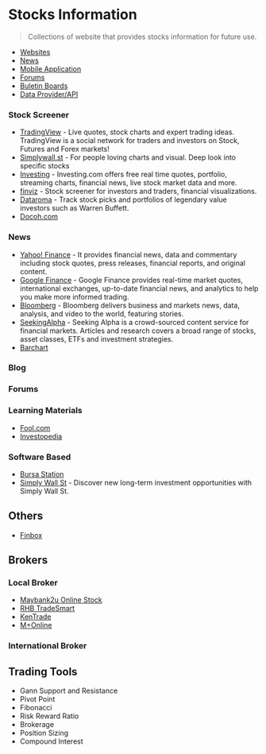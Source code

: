 # Stocks Information
 > Collections of website that provides stocks information for future use.

* [Websites](#websites)
* [News](#news)
* [Mobile Application](#application)
* [Forums](#forums)
* [Buletin Boards](#buletin)
* [Data Provider/API](#data)

### Stock Screener
* [TradingView](https://www.tradingview.com/) - Live quotes, stock charts and expert trading ideas. TradingView is a social network for traders and investors on Stock, Futures and Forex markets!
* [Simplywall.st](https://simplywall.st/about) - For people loving charts and visual. Deep look into specific stocks
* [Investing](https://www.investing.com/) - Investing.com offers free real time quotes, portfolio, streaming charts, financial news, live stock market data and more.
* [finviz](https://finviz.com/) - Stock screener for investors and traders, financial visualizations.
* [Dataroma](https://www.dataroma.com/m/home.php) - Track stock picks and portfolios of legendary value investors such as Warren Buffett.
* [Docoh.com](https://www.docoh.com/)

### News
* [Yahoo! Finance](https://finance.yahoo.com/) - It provides financial news, data and commentary including stock quotes, press releases, financial reports, and original content.
* [Google Finance](https://www.google.com/finance) - Google Finance provides real-time market quotes, international exchanges, up-to-date financial news, and analytics to help you make more informed trading.  
* [Bloomberg](https://www.bloomberg.com/markets/stocks) - Bloomberg delivers business and markets news, data, analysis, and video to the world, featuring stories.
* [SeekingAlpha](https://seekingalpha.com/screeners) - Seeking Alpha is a crowd-sourced content service for financial markets. Articles and research covers a broad range of stocks, asset classes, ETFs and investment strategies.
* [Barchart](https://www.barchart.com/)

### Blog

### Forums

### Learning Materials
* [Fool.com](https://www.fool.com/)
* [Investopedia](https://www.investopedia.com/)

### Software Based
* [Bursa Station](https://bursastation.com)
* [Simply Wall St](https://play.google.com/store/apps/details?id=com.simplywallst.app) - Discover new long-term investment opportunities with Simply Wall St.

## Others
* [Finbox](https://finbox.com/)

## Brokers
### Local Broker
* [Maybank2u Online Stock](http://ost.maybank2u.com.my/)
* [RHB TradeSmart](https://www.rhbtradesmart.com/)
* [KenTrade](https://www.kentrade.com.my/)
* [M+Online](https://www.mplusonline.com.my/)

### International Broker
## Trading Tools
* Gann Support and Resistance
* Pivot Point
* Fibonacci
* Risk Reward Ratio
* Brokerage
* Position Sizing
* Compound Interest

